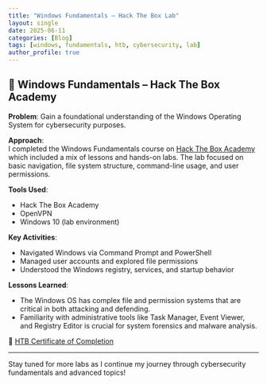 ```yaml
---
title: "Windows Fundamentals – Hack The Box Lab"
layout: single
date: 2025-06-11
categories: [Blog]
tags: [windows, fundamentals, htb, cybersecurity, lab]
author_profile: true
---
```


## 🔐 Windows Fundamentals – Hack The Box Academy

**Problem**: Gain a foundational understanding of the Windows Operating System for cybersecurity purposes.

**Approach**:  
I completed the Windows Fundamentals course on [Hack The Box Academy](https://academy.hackthebox.com/) which included a mix of lessons and hands-on labs. The lab focused on basic navigation, file system structure, command-line usage, and user permissions.

**Tools Used**:
- Hack The Box Academy  
- OpenVPN  
- Windows 10 (lab environment)

**Key Activities**:
- Navigated Windows via Command Prompt and PowerShell  
- Managed user accounts and explored file permissions  
- Understood the Windows registry, services, and startup behavior

**Lessons Learned**:
- The Windows OS has complex file and permission systems that are critical in both attacking and defending.  
- Familiarity with administrative tools like Task Manager, Event Viewer, and Registry Editor is crucial for system forensics and malware analysis.

🔗 [HTB Certificate of Completion](https://academy.hackthebox.com/achievement/1922606/49)

---

Stay tuned for more labs as I continue my journey through cybersecurity fundamentals and advanced topics!
